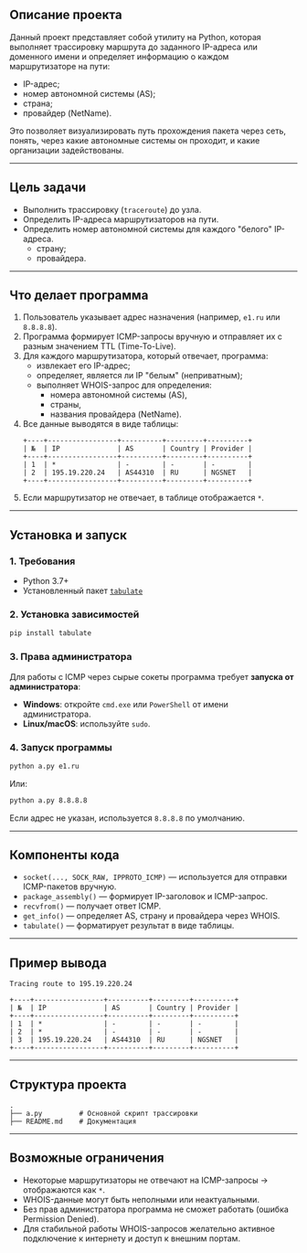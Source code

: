 

## Описание проекта

Данный проект представляет собой утилиту на Python, которая выполняет трассировку маршрута до заданного IP-адреса или доменного имени и определяет информацию о каждом маршрутизаторе на пути:

- IP-адрес;
- номер автономной системы (AS);
- страна;
- провайдер (NetName).

Это позволяет визуализировать путь прохождения пакета через сеть, понять, через какие автономные системы он проходит, и какие организации задействованы.

---

## Цель задачи
- Выполнить трассировку (`traceroute`) до узла.
- Определить IP-адреса маршрутизаторов на пути.
- Определить номер автономной системы для каждого "белого" IP-адреса.
  - страну;
  - провайдера.

---

## Что делает программа

1. Пользователь указывает адрес назначения (например, `e1.ru` или `8.8.8.8`).
2. Программа формирует ICMP-запросы вручную и отправляет их с разным значением TTL (Time-To-Live).
3. Для каждого маршрутизатора, который отвечает, программа:
   - извлекает его IP-адрес;
   - определяет, является ли IP "белым" (неприватным);
   - выполняет WHOIS-запрос для определения:
     - номера автономной системы (AS),
     - страны,
     - названия провайдера (NetName).
4. Все данные выводятся в виде таблицы:
   ```
   +----+-----------------+----------+---------+----------+
   | №  | IP              | AS       | Country | Provider |
   +----+-----------------+----------+---------+----------+
   | 1  | *               | -        | -       | -        |
   | 2  | 195.19.220.24   | AS44310  | RU      | NGSNET   |
   +----+-----------------+----------+---------+----------+
   ```
5. Если маршрутизатор не отвечает, в таблице отображается `*`.

---

## Установка и запуск

### 1. Требования

- Python 3.7+
- Установленный пакет [`tabulate`](https://pypi.org/project/tabulate/)

### 2. Установка зависимостей

```bash
pip install tabulate
```

### 3. Права администратора

Для работы с ICMP через сырые сокеты программа требует **запуска от администратора**:

- **Windows**: откройте `cmd.exe` или `PowerShell` от имени администратора.
- **Linux/macOS**: используйте `sudo`.

### 4. Запуск программы

```bash
python a.py e1.ru
```

Или:

```bash
python a.py 8.8.8.8
```

Если адрес не указан, используется `8.8.8.8` по умолчанию.

---

## Компоненты кода

- `socket(..., SOCK_RAW, IPPROTO_ICMP)` — используется для отправки ICMP-пакетов вручную.
- `package_assembly()` — формирует IP-заголовок и ICMP-запрос.
- `recvfrom()` — получает ответ ICMP.
- `get_info()` — определяет AS, страну и провайдера через WHOIS.
- `tabulate()` — форматирует результат в виде таблицы.

---

## Пример вывода

```
Tracing route to 195.19.220.24

+----+-----------------+----------+---------+----------+
| №  | IP              | AS       | Country | Provider |
+----+-----------------+----------+---------+----------+
| 1  | *               | -        | -       | -        |
| 2  | *               | -        | -       | -        |
| 3  | 195.19.220.24   | AS44310  | RU      | NGSNET   |
+----+-----------------+----------+---------+----------+
```

---

## Структура проекта

```
.
├── a.py         # Основной скрипт трассировки
├── README.md    # Документация
```

---

## Возможные ограничения

- Некоторые маршрутизаторы не отвечают на ICMP-запросы → отображаются как `*`.
- WHOIS-данные могут быть неполными или неактуальными.
- Без прав администратора программа не сможет работать (ошибка Permission Denied).
- Для стабильной работы WHOIS-запросов желательно активное подключение к интернету и доступ к внешним портам.
